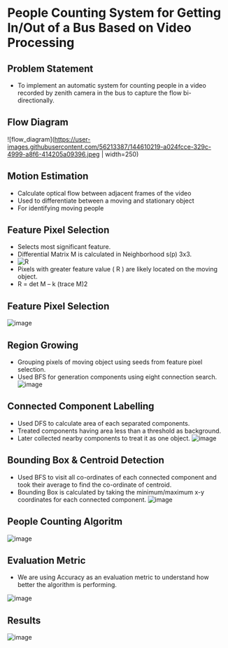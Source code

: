 <!-- # People Counting System

## File Structure
+ **src** will contain `main.ipynb` file that contains all the code for running the system.
+ **input_videos** will contain videos as `video1.avi`, `video2.avi` ..
+ **output_results** will contain results for all the videos as `result1.txt`, `result2.txt` ..
+ **requirements.txt** will contain the libraries required to run the code
+ [Link to dataset](https://iiitaphyd-my.sharepoint.com/:f:/g/personal/pulkit_g_students_iiit_ac_in/EvUJck1YpaREi6VRmrQZhX0Bde9a8aeW2JOR8MVyl1P3Sw?e=t5E7Ur), It will contains two folder one is input_videos (that will contain all the videos tested) and other is output_results (that store the result for each video)
+ Final Tree structure for files should look like this
    - dip-project-evil_morty
        - src
            - main.ipynb
        - input_videos
            - video1.avi
            - video2.avi
            - ..
        - output_results
            - result1.txt
            - result2.txt
            - ..      


### How to run
* Install appropriate package for running python notebook (ipykernel or jupyter)
* Install the following packages using pip or conda:
     + opencv-python
     + numpy
     + queue
* Run main.ipynb with appropriate video_number (for choosing which video to evaluate)

##### Shortcut
* Just clone this repo, open a terminal shell inside the repo and run the following commands
```
pip3 install -r requirements.txt
```
* Run main.ipynb with appropriate video_number (for choosing which video to evaluate) -->




# People Counting System for Getting In/Out of a Bus Based on Video Processing

## Problem Statement
* To implement an automatic system for counting people in a video recorded by zenith camera in the bus to capture the flow bi-directionally.

## Flow Diagram
![flow_diagram](https://user-images.githubusercontent.com/56213387/144610219-a024fcce-329c-4999-a8f6-414205a09396.jpeg | width=250)

## Motion Estimation
* Calculate optical flow between adjacent frames of the video
* Used to differentiate between a moving and stationary object 
* For identifying moving people

## Feature Pixel Selection
* Selects most significant feature.​
* Differential Matrix M is calculated in Neighborhood s(p) 3x3.
* ![R](https://user-images.githubusercontent.com/56213387/144610494-d40ff7d4-77f1-4711-9290-192fc7d5fb2c.jpeg)
* Pixels with greater feature value ( R ) are likely located on the moving object.
* R = det M – k (trace M)2

## Feature Pixel Selection
![image](https://user-images.githubusercontent.com/56213387/144610831-7868b5c6-90aa-42ab-a7a4-ad977772b70a.png)

## Region Growing
* Grouping pixels of moving object using seeds from feature pixel selection. 
* Used BFS for generation components using eight connection search.
![image](https://user-images.githubusercontent.com/56213387/144610940-a1b04aa2-ef3d-4d53-a497-45548e0a81d8.png)


## Connected Component Labelling
* Used DFS to calculate area of each separated components.
* Treated components having area less than a threshold as background.
* Later collected nearby components to treat it as one object.
![image](https://user-images.githubusercontent.com/56213387/144611085-f3a2ff0d-b765-4af1-b8fe-6b2f616f420e.png)

## Bounding Box & Centroid Detection
* Used BFS to visit all co-ordinates of each connected component and took their average to find the co-ordinate of centroid. 
* Bounding Box is calculated by taking the minimum/maximum x-y coordinates for each connected component.
![image](https://user-images.githubusercontent.com/56213387/144623777-a3ad2278-ca10-42ce-a3c1-785f28dba8b6.png)

## People Counting Algoritm
![image](https://user-images.githubusercontent.com/56213387/144611397-e1d14d3f-097a-4c3a-83de-e71d556a8a45.png)


## Evaluation Metric
* We are using Accuracy as an evaluation metric to understand how better the algorithm  is performing.

![image](https://user-images.githubusercontent.com/56213387/144611546-fc7d2e67-e542-49b4-a4da-8dca12ea4be7.png)

## Results
![image](https://user-images.githubusercontent.com/56213387/144611606-c66c6608-6565-415f-9efd-3d6fd8ac76d2.png)


    




